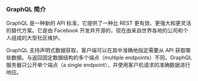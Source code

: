 ### GraphQL 简介

GraphQL 是一种新的 API 标准，它提供了一种比 REST 更有效、更强大和更灵活的替代方案。它是由 Facebook 开发并开源的，现在由来自世界各地的公司和个人组成的大型社区维护。

GraphQL 支持声明式数据获取，客户端可以在其中准确地指定需要从 API 获取哪些数据。与返回固定数据结构的多个端点（multiple endpoints）不同，GraphQL 服务器只公开单个端点（a single endpoint），并使用客户机请求的准确数据进行响应。
